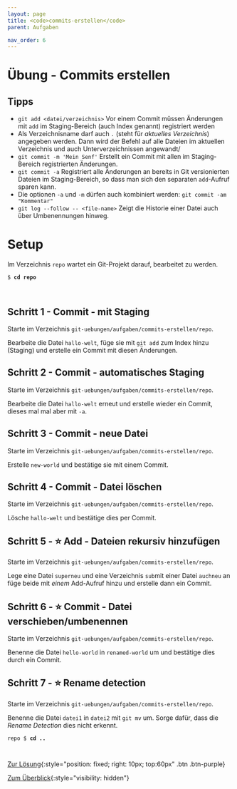 ```yaml
---
layout: page
title: <code>commits-erstellen</code>
parent: Aufgaben

nav_order: 6
---
```

# Übung - Commits erstellen


## Tipps

* `git add <datei/verzeichnis>` 
   Vor einem Commit müssen Änderungen mit `add` im Staging-Bereich 
   (auch Index genannt) registriert werden
* Als Verzeichnisname darf auch `.` (steht für *aktuelles Verzeichnis*) angegeben werden.
  Dann wird der Befehl auf alle Dateien im aktuellen Verzeichnis und auch Unterverzeichnissen angewandt/
* `git commit -m 'Mein Senf'` Erstellt ein Commit mit allen 
   im Staging-Bereich registrierten Änderungen.
* `git commit -a` Registriert alle Änderungen an bereits in Git versionierten 
  Dateien im Staging-Bereich, so dass man sich den separaten
  `add`-Aufruf sparen kann.
* Die optionen `-a` und `-m` dürfen auch kombiniert werden: `git commit -am "Kommentar"`
* `git log --follow -- <file-name>`
   Zeigt die Historie einer Datei auch über Umbenennungen hinweg.

# Setup

Im Verzeichnis `repo` wartet ein Git-Projekt darauf,
bearbeitet zu werden. 



<pre><code>$ <b>cd repo</b><br><br><br></code></pre>


<!--UEB-Commits erstellen--><h2>Schritt 1 - Commit - mit Staging</h2>

Starte im Verzeichnis `git-uebungen/aufgaben/commits-erstellen/repo`.

Bearbeite die Datei `hallo-welt`,
füge sie mit `git add` zum Index hinzu (Staging)
und erstelle ein Commit mit diesen Änderungen.

<!--UEB-Commits erstellen--><h2>Schritt 2 - Commit - automatisches Staging</h2>

Starte im Verzeichnis `git-uebungen/aufgaben/commits-erstellen/repo`.

Bearbeite die Datei `hallo-welt` erneut
und erstelle wieder ein Commit,
dieses mal mal aber mit `-a`.

<!--UEB-Commits erstellen--><h2>Schritt 3 - Commit - neue Datei</h2>

Starte im Verzeichnis `git-uebungen/aufgaben/commits-erstellen/repo`.

Erstelle `new-world` und bestätige sie mit einem Commit.

<!--UEB-Commits erstellen--><h2>Schritt 4 - Commit - Datei löschen</h2>

Starte im Verzeichnis `git-uebungen/aufgaben/commits-erstellen/repo`.

Lösche `hallo-welt` und bestätige dies per Commit.

<!--UEB-Commits erstellen--><h2>Schritt 5 - ⭐ Add - Dateien rekursiv hinzufügen</h2>

Starte im Verzeichnis `git-uebungen/aufgaben/commits-erstellen/repo`.

Lege eine Datei `superneu` und eine Verzeichnis `sub`mit einer
Datei `auchneu` an füge beide mit *einem* Add-Aufruf hinzu und erstelle
dann ein Commit.

<!--UEB-Commits erstellen--><h2>Schritt 6 - ⭐ Commit - Datei verschieben/umbenennen</h2>

Starte im Verzeichnis `git-uebungen/aufgaben/commits-erstellen/repo`.

Benenne die Datei `hello-world` in `renamed-world` um
und bestätige dies durch ein Commit.

<!--UEB-Commits erstellen--><h2>Schritt 7 - ⭐ Rename detection</h2>

Starte im Verzeichnis `git-uebungen/aufgaben/commits-erstellen/repo`.

Benenne die Datei `datei1` in `datei2` mit `git mv` um. 
Sorge dafür, dass die *Rename Detection* dies nicht erkennt.


<pre><code>repo $ <b>cd ..</b><br><br><br></code></pre>


[Zur Lösung](loesung-commits-erstellen.html){:style="position: fixed; right: 10px; top:60px" .btn .btn-purple}

[Zum Überblick](../../ueberblick.html){:style="visibility: hidden"}

